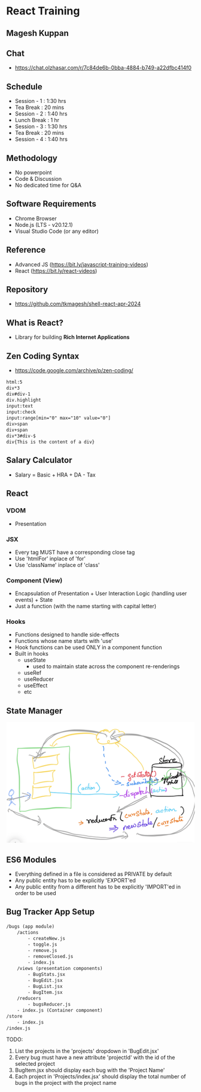 # React Training

## Magesh Kuppan

## Chat
- https://chat.olzhasar.com/r/7c84de6b-0bba-4884-b749-a22dfbc414f0

## Schedule
- Session - 1   : 1:30 hrs
- Tea Break     : 20 mins
- Session - 2   : 1:40 hrs
- Lunch Break   : 1 hr
- Session - 3   : 1:30 hrs
- Tea Break     : 20 mins
- Session - 4   : 1:40 hrs

## Methodology
- No powerpoint
- Code & Discussion
- No dedicated time for Q&A

## Software Requirements
- Chrome Browser
- Node.js (LTS - v20.12.1)
- Visual Studio Code (or any editor)

## Reference
- Advanced JS (https://bit.ly/javascript-training-videos)
- React (https://bit.ly/react-videos)

## Repository
- https://github.com/tkmagesh/shell-react-apr-2024

## What is React?
- Library for building **Rich Internet Applications**


## Zen Coding Syntax
- https://code.google.com/archive/p/zen-coding/
```
html:5
div*3
div#div-1
div.highlight
input:text
input:check
input:range[min="0" max="10" value="0"]
div>span
div+span
div*3#div-$
div{This is the content of a div}
```
## Salary Calculator
- Salary = Basic + HRA + DA - Tax

## React

### VDOM
- Presentation

### JSX
- Every tag MUST have a corresponding close tag
- Use 'htmlFor' inplace of 'for'
- Use 'className' inplace of 'class'

### Component (View)
- Encapsulation of Presentation + User Interaction Logic (handling user events) + State
- Just a function (with the name starting with capital letter)

### Hooks
- Functions designed to handle side-effects
- Functions whose name starts with 'use'
- Hook functions can be used ONLY in a component function
- Built in hooks
    - useState
        - used to maintain state across the component re-renderings
    - useRef
    - useReducer
    - useEffect
    - etc

## State Manager
![image](./images/state-manager.png)

## ES6 Modules
- Everything defined in a file is considered as PRIVATE by default
- Any public entity has to be explicitly 'EXPORT'ed
- Any public entity from a different has to be explicitly 'IMPORT'ed in order to be used

## Bug Tracker App Setup ##
```
/bugs (app module)
    /actions
        - createNew.js
        - toggle.js
        - remove.js
        - removeClosed.js
        - index.js
    /views (presentation components)
        - BugStats.jsx
        - BugEdit.jsx
        - BugList.jsx
        - BugItem.jsx
    /reducers
        - bugsReducer.js
    - index.js (Container component)
/store
    - index.js
/index.js

```

TODO:
1. List the projects in the 'projects' dropdown in 'BugEdit.jsx'
2. Every bug must have a new attribute 'projectId' with the id of the selected project
3. BugItem.jsx should display each bug with the 'Project Name'
4. Each project in 'Projects/index.jsx' should display the total number of bugs in the project with the project name
